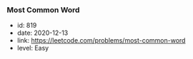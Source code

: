 ### Most Common Word

* id: 819
* date: 2020-12-13
* link: https://leetcode.com/problems/most-common-word
* level: Easy
